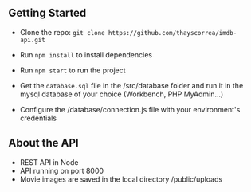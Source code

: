 ## Getting Started

- Clone the repo: `git clone https://github.com/thayscorrea/imdb-api.git`
- Run `npm install` to install dependencies
- Run `npm start` to run the project

- Get the `database.sql` file in the /src/database folder and run it in the mysql database of your choice (Workbench, PHP MyAdmin...)
- Configure the /database/connection.js file with your environment's credentials

## About the API

- REST API in Node
- API running on port 8000
- Movie images are saved in the local directory /public/uploads